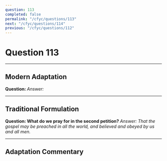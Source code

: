 ```yaml
---
question: 113
completed: false
permalink: "/cfyc/questions/113"
next: "/cfyc/questions/114"
previous: "/cfyc/questions/112"
---
```

# Question 113
---
## Modern Adaptation
<strong>
    Question:
</strong>

<em>
    Answer:
</em>

---
## Traditional Formulation
<strong>
    Question: What do we pray for in the second petition?
</strong>

<em>
    Answer: That the gospel may be preached in all the world, and believed and obeyed by us and all men.
</em>

---
## Adaptation Commentary
